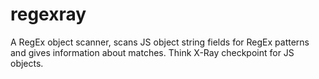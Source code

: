 # regexray
A RegEx object scanner, scans JS object string fields for RegEx patterns and gives information about matches. Think X-Ray checkpoint for JS objects.
